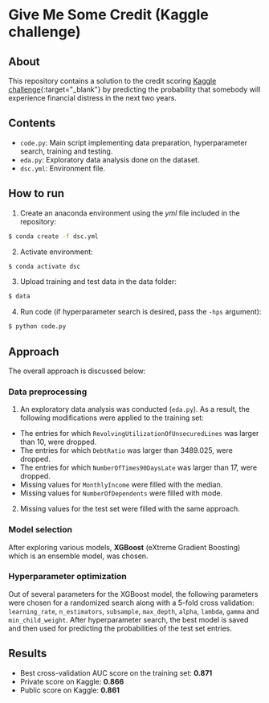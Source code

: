 # Give Me Some Credit (Kaggle challenge)

## About
This repository contains a solution to the credit scoring [Kaggle challenge](https://www.kaggle.com/c/GiveMeSomeCredit/overview){:target="_blank"} by predicting the probability that somebody will experience financial distress in the next two years.

## Contents

* `code.py`: Main script implementing data preparation, hyperparameter search, training and testing.
* `eda.py`: Exploratory data analysis done on the dataset.
* `dsc.yml`: Environment file.

## How to run
1. Create an anaconda environment using the *yml* file included in the repository:
```Bash
$ conda create -f dsc.yml
```
2. Activate environment: 
```Bash
$ conda activate dsc
```
3. Upload training and test data in the data folder: 
```Bash
$ data
```
4. Run code (if hyperparameter search is desired, pass the `-hps` argument):
```Bash
$ python code.py
```

## Approach
The overall approach is discussed below:

### Data preprocessing
1. An exploratory data analysis was conducted (`eda.py`). As a result, the following modifications were applied to the training set:
  * The entries for which `RevolvingUtilizationOfUnsecuredLines` was larger than 10, were dropped.
  * The entries for which `DebtRatio` was larger than 3489.025, were dropped.
  * The entries for which `NumberOfTimes90DaysLate` was larger than 17, were dropped.
  * Missing values for `MonthlyIncome` were filled with the median.
  * Missing values for `NumberOfDependents` were filled with mode.

2. Missing values for the test set were filled with the same approach.

### Model selection 
After exploring various models, **XGBoost** (eXtreme Gradient Boosting) which is an ensemble model, was chosen.

### Hyperparameter optimization
Out of several parameters for the XGBoost model, the following parameters were chosen for a randomized search along with a 5-fold cross validation: `learning_rate`, `n_estimators`, `subsample`, `max_depth`, `alpha`, `lambda`, `gamma` and `min_child_weight`. After hyperparameter search, the best model is saved and then used for predicting the probabilities of the test set entries.

## Results
* Best cross-validation AUC score on the training set: **0.871**
* Private score on Kaggle: **0.866**
* Public score on Kaggle: **0.861**
